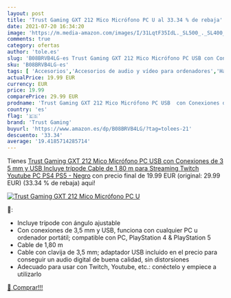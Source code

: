 ```yaml
---
layout: post
title: 'Trust Gaming GXT 212 Mico Micrófono PC U al 33.34 % de rebaja'
date: 2021-07-20 16:34:20
image: 'https://m.media-amazon.com/images/I/31LqtF35IdL._SL500_._SL400_.jpg'
comments: true
category: ofertas
author: 'tole.es'
slug: 'B08BRVB4LG-es Trust Gaming GXT 212 Mico Micrófono PC USB con Conexiones...'
sku: 'B08BRVB4LG-es'
tags: [ 'Accesorios','Accesorios de audio y vídeo para ordenadores','Hardware y juegos para PlayStation 5','Hardware y juegos para Xbox Series X y S','Informática','Micrófonos para informática','Videojuegos','ps4','ps5','trust gaming', ]
actualPrice: 19.99 EUR
currency: EUR
price: 19.99
comparePrice: 29.99 EUR
prodname: 'Trust Gaming GXT 212 Mico Micrófono PC USB  con Conexiones de 3 5 mm y USB  Incluye trípode  Cable de 1 80 m  para Streaming  Twitch  Youtube  PC  PS4  PS5 - Negro'
country: 'es'
flag: '🇪🇸'
brand: 'Trust Gaming'
buyurl: 'https://www.amazon.es/dp/B08BRVB4LG/?tag=tolees-21'
descuento: '33.34'
average: '19.4185714285714'
---
```


Tienes [Trust Gaming GXT 212 Mico Micrófono PC USB  con Conexiones de 3 5 mm y USB  Incluye trípode  Cable de 1 80 m  para Streaming  Twitch  Youtube  PC  PS4  PS5 - Negro](https://www.amazon.es/dp/B08BRVB4LG/?tag=tolees-21) con precio final de  19.99 EUR (original: 29.99 EUR) (33.34 %  de rebaja) aqui!

[![Trust Gaming GXT 212 Mico Micrófono PC U](https://m.media-amazon.com/images/I/31LqtF35IdL._SL500_._SL400_.jpg)](https://www.amazon.es/dp/B08BRVB4LG/?tag=tolees-21)

🔎:

- Incluye trípode con ángulo ajustable
- Con conexiones de 3,5 mm y USB, funciona con cualquier PC u ordenador portátil; compatible con PC, PlayStation 4 & PlayStation 5
- Cable de 1,80 m
- Cable con clavija de 3,5 mm; adaptador USB incluido en el precio para conseguir un audio digital de buena calidad, sin distorsiones
- Adecuado para usar con Twitch, Youtube, etc.: conéctelo y empiece a utilizarlo

[🛒 Comprar!!!](https://www.amazon.es/dp/B08BRVB4LG/?tag=tolees-21)
